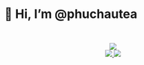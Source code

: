 <h1>👋 Hi, I’m @phuchautea</h1>

<br />
<p align="center">
      <img src="https://github-readme-stats.vercel.app/api/top-langs/?username=phuchautea&layout=compact&theme=github_dark&hide_border=true" /><br>
      <a href="https://github.com/phuchautea">
        <img src="https://github-readme-stats.vercel.app/api?username=phuchautea&theme=github_dark&show_icons=true&hide_border=true"/>
        <img src="https://github-readme-streak-stats.herokuapp.com/?user=phuchautea&theme=github-dark-blue&hide_border=true" />
    </a>
</p>

<!---
phuchautea/phuchautea is a ✨ special ✨ repository because its `README.md` (this file) appears on your GitHub profile.
You can click the Preview link to take a look at your changes.
--->
